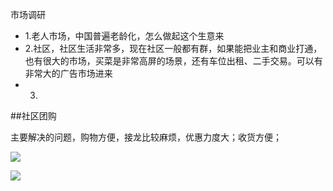 市场调研

- 1.老人市场，中国普遍老龄化，怎么做起这个生意来
- 2.社区，社区生活非常多，现在社区一般都有群，如果能把业主和商业打通，也有很大的市场，买菜是非常高屏的场景，还有车位出租、二手交易。可以有非常大的广告市场进来
- 3.









##社区团购

主要解决的问题，购物方便，接龙比较麻烦，优惠力度大；收货方便；

![](https://tva1.sinaimg.cn/large/00831rSTly1gcfmqzzsqkj30nv0gowh3.jpg)

![](https://tva1.sinaimg.cn/large/00831rSTly1gcfms2k9w5j30wu0gf78m.jpg)